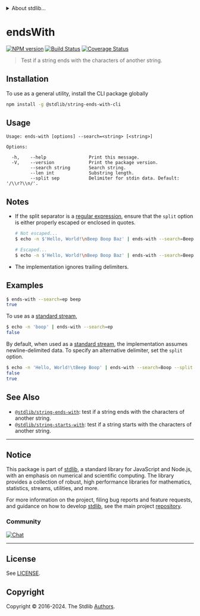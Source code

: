 <!--

@license Apache-2.0

Copyright (c) 2018 The Stdlib Authors.

Licensed under the Apache License, Version 2.0 (the "License");
you may not use this file except in compliance with the License.
You may obtain a copy of the License at

   http://www.apache.org/licenses/LICENSE-2.0

Unless required by applicable law or agreed to in writing, software
distributed under the License is distributed on an "AS IS" BASIS,
WITHOUT WARRANTIES OR CONDITIONS OF ANY KIND, either express or implied.
See the License for the specific language governing permissions and
limitations under the License.

-->


<details>
  <summary>
    About stdlib...
  </summary>
  <p>We believe in a future in which the web is a preferred environment for numerical computation. To help realize this future, we've built stdlib. stdlib is a standard library, with an emphasis on numerical and scientific computation, written in JavaScript (and C) for execution in browsers and in Node.js.</p>
  <p>The library is fully decomposable, being architected in such a way that you can swap out and mix and match APIs and functionality to cater to your exact preferences and use cases.</p>
  <p>When you use stdlib, you can be absolutely certain that you are using the most thorough, rigorous, well-written, studied, documented, tested, measured, and high-quality code out there.</p>
  <p>To join us in bringing numerical computing to the web, get started by checking us out on <a href="https://github.com/stdlib-js/stdlib">GitHub</a>, and please consider <a href="https://opencollective.com/stdlib">financially supporting stdlib</a>. We greatly appreciate your continued support!</p>
</details>

# endsWith

[![NPM version][npm-image]][npm-url] [![Build Status][test-image]][test-url] [![Coverage Status][coverage-image]][coverage-url] <!-- [![dependencies][dependencies-image]][dependencies-url] -->

> Test if a string ends with the characters of another string.

<section class="intro">

</section>

<!-- /.intro -->











<section class="cli">



<section class="installation">

## Installation

To use as a general utility, install the CLI package globally

```bash
npm install -g @stdlib/string-ends-with-cli
```

</section>

<!-- CLI usage documentation. -->

<section class="usage">

## Usage

```text
Usage: ends-with [options] --search=<string> [<string>]

Options:

  -h,    --help                Print this message.
  -V,    --version             Print the package version.
         --search string       Search string.
         --len int             Substring length.
         --split sep           Delimiter for stdin data. Default: '/\\r?\\n/'.
```

</section>

<!-- /.usage -->

<!-- CLI usage notes. Make sure to keep an empty line after the `section` element and another before the `/section` close. -->

<section class="notes">

## Notes

-   If the split separator is a [regular expression][mdn-regexp], ensure that the `split` option is either properly escaped or enclosed in quotes.

    ```bash
    # Not escaped...
    $ echo -n $'Hello, World!\nBeep Boop Baz' | ends-with --search=Beep --split /\r?\n/

    # Escaped...
    $ echo -n $'Hello, World!\nBeep Boop Baz' | ends-with --search=Beep --split /\\r?\\n/
    ```

-   The implementation ignores trailing delimiters.

</section>

</section>

<!-- /.notes -->

<section class="examples">

## Examples

```bash
$ ends-with --search=ep beep
true
```

To use as a [standard stream][standard-streams],

```bash
$ echo -n 'boop' | ends-with --search=ep
false
```

By default, when used as a [standard stream][standard-streams], the implementation assumes newline-delimited data. To specify an alternative delimiter, set the `split` option.

```bash
$ echo -n 'Hello, World!\tBeep Boop' | ends-with --search=Boop --split '\t'
false
true
```

</section>

<!-- /.examples -->

</section>

<!-- /.cli -->

<!-- Section for related `stdlib` packages. Do not manually edit this section, as it is automatically populated. -->

<section class="related">

## See Also

-   <span class="package-name">[`@stdlib/string-ends-with`][@stdlib/string-ends-with]</span><span class="delimiter">: </span><span class="description">test if a string ends with the characters of another string.</span>
-   <span class="package-name">[`@stdlib/string-starts-with`][@stdlib/string/starts-with]</span><span class="delimiter">: </span><span class="description">test if a string starts with the characters of another string.</span>

</section>

<!-- /.related -->

<!-- Section for all links. Make sure to keep an empty line after the `section` element and another before the `/section` close. -->


<section class="main-repo" >

* * *

## Notice

This package is part of [stdlib][stdlib], a standard library for JavaScript and Node.js, with an emphasis on numerical and scientific computing. The library provides a collection of robust, high performance libraries for mathematics, statistics, streams, utilities, and more.

For more information on the project, filing bug reports and feature requests, and guidance on how to develop [stdlib][stdlib], see the main project [repository][stdlib].

### Community

[![Chat][chat-image]][chat-url]

---

## License

See [LICENSE][stdlib-license].


## Copyright

Copyright &copy; 2016-2024. The Stdlib [Authors][stdlib-authors].

</section>

<!-- /.stdlib -->

<!-- Section for all links. Make sure to keep an empty line after the `section` element and another before the `/section` close. -->

<section class="links">

[npm-image]: http://img.shields.io/npm/v/@stdlib/string-ends-with-cli.svg
[npm-url]: https://npmjs.org/package/@stdlib/string-ends-with-cli

[test-image]: https://github.com/stdlib-js/string-ends-with/actions/workflows/test.yml/badge.svg?branch=v0.2.0
[test-url]: https://github.com/stdlib-js/string-ends-with/actions/workflows/test.yml?query=branch:v0.2.0

[coverage-image]: https://img.shields.io/codecov/c/github/stdlib-js/string-ends-with/main.svg
[coverage-url]: https://codecov.io/github/stdlib-js/string-ends-with?branch=main

<!--

[dependencies-image]: https://img.shields.io/david/stdlib-js/string-ends-with.svg
[dependencies-url]: https://david-dm.org/stdlib-js/string-ends-with/main

-->

[chat-image]: https://img.shields.io/gitter/room/stdlib-js/stdlib.svg
[chat-url]: https://app.gitter.im/#/room/#stdlib-js_stdlib:gitter.im

[stdlib]: https://github.com/stdlib-js/stdlib

[stdlib-authors]: https://github.com/stdlib-js/stdlib/graphs/contributors

[cli-section]: https://github.com/stdlib-js/string-ends-with#cli
[cli-url]: https://github.com/stdlib-js/string-ends-with/tree/cli
[@stdlib/string-ends-with]: https://github.com/stdlib-js/string-ends-with/tree/main

[umd]: https://github.com/umdjs/umd
[es-module]: https://developer.mozilla.org/en-US/docs/Web/JavaScript/Guide/Modules

[deno-url]: https://github.com/stdlib-js/string-ends-with/tree/deno
[deno-readme]: https://github.com/stdlib-js/string-ends-with/blob/deno/README.md
[umd-url]: https://github.com/stdlib-js/string-ends-with/tree/umd
[umd-readme]: https://github.com/stdlib-js/string-ends-with/blob/umd/README.md
[esm-url]: https://github.com/stdlib-js/string-ends-with/tree/esm
[esm-readme]: https://github.com/stdlib-js/string-ends-with/blob/esm/README.md
[branches-url]: https://github.com/stdlib-js/string-ends-with/blob/main/branches.md

[stdlib-license]: https://raw.githubusercontent.com/stdlib-js/string-ends-with/main/LICENSE

[standard-streams]: https://en.wikipedia.org/wiki/Standard_streams

[mdn-regexp]: https://developer.mozilla.org/en-US/docs/Web/JavaScript/Guide/Regular_Expressions

[mdn-string-endswith]: https://developer.mozilla.org/en-US/docs/Web/JavaScript/Reference/Global_Objects/String/endsWith

<!-- <related-links> -->

[@stdlib/string/starts-with]: https://github.com/stdlib-js/string-starts-with

<!-- </related-links> -->

</section>

<!-- /.links -->

